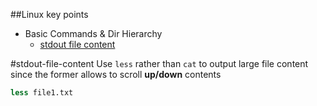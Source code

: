 ##Linux key points

* Basic Commands & Dir Hierarchy
  * [stdout file content](#stdout-file-content)

#stdout-file-content
Use `less` rather than `cat` to output large file content since the former allows to scroll **up/down** contents
```perl
less file1.txt
```
